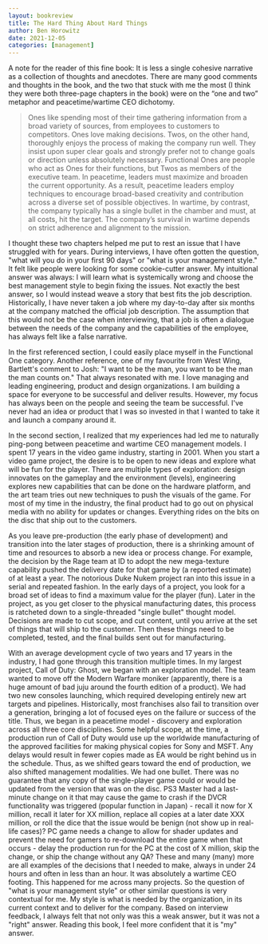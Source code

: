 ```yaml
---
layout: bookreview
title: The Hard Thing About Hard Things
author: Ben Horowitz
date: 2021-12-05
categories: [management]
---
```

A note for the reader of this fine book: It is less a single cohesive narrative as a collection of thoughts and anecdotes. There are many good comments and thoughts in the book, and the two that stuck with me the most (I think they were both three-page chapters in the book) were on the “one and two” metaphor and peacetime/wartime CEO dichotomy. 

>Ones like spending most of their time gathering information from a broad variety of sources, from employees to customers to competitors. Ones love making decisions.
>Twos, on the other hand, thoroughly enjoys the process of making the company run well. They insist upon super clear goals and strongly prefer not to change goals or direction unless absolutely necessary.
>Functional Ones are people who act as Ones for their functions, but Twos as members of the executive team.
>In peacetime, leaders must maximize and broaden the current opportunity. As a result, peacetime leaders employ techniques to encourage broad-based creativity and contribution across a diverse set of possible objectives. In wartime, by contrast, the company typically has a single bullet in the chamber and must, at all costs, hit the target. The company’s survival in wartime depends on strict adherence and alignment to the mission.

<!--more-->
I thought these two chapters helped me put to rest an issue that I have struggled with for years. During interviews, I have often gotten the question, "what will you do in your first 90 days" or "what is your management style." It felt like people were looking for some cookie-cutter answer. My intuitional answer was always: I will learn what is systemically wrong and choose the best management style to begin fixing the issues. Not exactly the best answer, so I would instead weave a story that best fits the job description. Historically, I have never taken a job where my day-to-day after six months at the company matched the official job description. The assumption that this would not be the case when interviewing, that a job is often a dialogue between the needs of the company and the capabilities of the employee, has always felt like a false narrative.

In the first referenced section, I could easily place myself in the Functional One category. Another reference, one of my favourite from West Wing, Bartlett's comment to Josh: "I want to be the man, you want to be the man the man counts on." That always resonated with me. I love managing and leading engineering, product and design organizations. I am building a space for everyone to be successful and deliver results. However, my focus has always been on the people and seeing the team be successful. I've never had an idea or product that I was so invested in that I wanted to take it and launch a company around it. 

In the second section, I realized that my experiences had led me to naturally ping-pong between peacetime and wartime CEO management models. I spent 17 years in the video game industry, starting in 2001. When you start a video game project, the desire is to be open to new ideas and explore what will be fun for the player. There are multiple types of exploration: design innovates on the gameplay and the environment (levels), engineering explores new capabilities that can be done on the hardware platform, and the art team tries out new techniques to push the visuals of the game. For most of my time in the industry, the final product had to go out on physical media with no ability for updates or changes. Everything rides on the bits on the disc that ship out to the customers. 

As you leave pre-production (the early phase of development) and transition into the later stages of production, there is a shrinking amount of time and resources to absorb a new idea or process change. For example, the decision by the Rage team at ID to adopt the new mega-texture capability pushed the delivery date for that game by (a reported estimate) of at least a year. The notorious Duke Nukem project ran into this issue in a serial and repeated fashion. In the early days of a project, you look for a broad set of ideas to find a maximum value for the player (fun). Later in the project, as you get closer to the physical manufacturing dates, this process is ratcheted down to a single-threaded "single bullet" thought model. Decisions are made to cut scope, and cut content, until you arrive at the set of things that will ship to the customer. Then these things need to be completed, tested, and the final builds sent out for manufacturing.

With an average development cycle of two years and 17 years in the industry, I had gone through this transition multiple times. In my largest project, Call of Duty: Ghost, we began with an exploration model. The team wanted to move off the Modern Warfare moniker (apparently, there is a huge amount of bad juju around the fourth edition of a product). We had two new consoles launching, which required developing entirely new art targets and pipelines. Historically, most franchises also fail to transition over a generation, bringing a lot of focused eyes on the failure or success of the title. Thus, we began in a peacetime model - discovery and exploration across all three core disciplines. Some helpful scope, at the time, a production run of Call of Duty would use up the worldwide manufacturing of the approved facilities for making physical copies for Sony and MSFT. Any delays would result in fewer copies made as EA would be right behind us in the schedule. Thus, as we shifted gears toward the end of production, we also shifted management modalities. We had one bullet. There was no guarantee that any copy of the single-player game could or would be updated from the version that was on the disc. PS3 Master had a last-minute change on it that may cause the game to crash if the DVCR functionality was triggered (popular function in Japan) - recall it now for X million, recall it later for XX million, replace all copies at a later date XXX million, or roll the dice that the issue would be benign (not show up in real-life cases)? PC game needs a change to allow for shader updates and prevent the need for gamers to re-download the entire game when that occurs - delay the production run for the PC at the cost of X million, skip the change, or ship the change without any QA? These and many (many) more are all examples of the decisions that I needed to make, always in under 24 hours and often in less than an hour. It was absolutely a wartime CEO footing. This happened for me across many projects. So the question of "what is your management style" or other similar questions is very contextual for me. My style is what is needed by the organization, in its current context and to deliver for the company. Based on interview feedback, I always felt that not only was this a weak answer, but it was not a "right" answer. Reading this book, I feel more confident that it is "my" answer.
